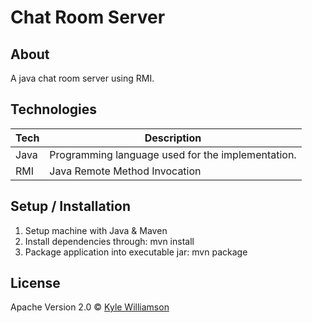 # Chat Room Server

## About

A java chat room server using RMI.

## Technologies

| **Tech** | **Description** |
|----------|-----------------|
| Java | Programming language used for the implementation. |
| RMI | Java Remote Method Invocation |

## Setup / Installation

1. Setup machine with Java & Maven
2. Install dependencies through: mvn install
3. Package application into executable jar: mvn package

## License

Apache Version 2.0 © [Kyle Williamson ](https://github.com/kyledmw)

